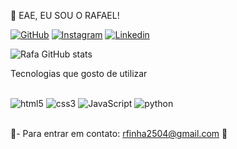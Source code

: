 👋 EAE, EU SOU O RAFAEL!


[![GitHub](https://img.shields.io/badge/GitHub-100000?style=for-the-badge&logo=github&logoColor=white)](https://github.com/rafaelaraujo25)
[![Instagram](https://img.shields.io/badge/Instagram-E4405F?style=for-the-badge&logo=instagram&logoColor=white)](https://www.instagram.com/rafael.araujo18/)
[![Linkedin](https://img.shields.io/badge/LinkedIn-0077B5?style=for-the-badge&logo=linkedin&logoColor=white)](www.linkedin.com/in/rafael-araújo2504)

![Rafa GitHub stats](https://github-readme-stats.vercel.app/api?username=rafaelaraujo25&show_icons=true&theme=onedark)

Tecnologias que gosto de utilizar

<div style='display: inline_block'><br>
  <img aling="center" alt="html5" src="https://img.shields.io/badge/HTML5-E34F26?style=for-the-badge&logo=html5&logoColor=white"/>
  <img aling="center" alt="css3" src="https://img.shields.io/badge/CSS3-1572B6?style=for-the-badge&logo=css3&logoColor=white"/>
  <img aling="center" alt="JavaScript" src="https://img.shields.io/badge/JavaScript-F7DF1E?style=for-the-badge&logo=javascript&logoColor=black"/>
  <img aling="center" alt="python" src"https://img.shields.io/badge/Python-14354C?style=for-the-badge&logo=python&logoColor=white"/>
  
  <!-- <img aling="center" alt="reactjs" src="https://img.shields.io/badge/React-20232A?style=for-the-badge&logo=react&logoColor=61DAFB"/>
  <img aling="center" alt="nodejs" src="https://img.shields.io/badge/Node.js-43853D?style=for-the-badge&logo=node.js&logoColor=white"/>
  <img aling="center" alt="mysql" src="https://img.shields.io/badge/MySQL-00000F?style=for-the-badge&logo=mysql&logoColor=white"/> -->
</div><br>

 📧- Para entrar em contato: rfinha2504@gmail.com
  🤠
